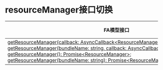 # resourceManager接口切换


  | FA模型接口 | Stage模型接口对应d.ts文件 | Stage模型对应字段 | 
| -------- | -------- | -------- |
| [getResourceManager(callback:&nbsp;AsyncCallback&lt;ResourceManager&gt;):&nbsp;void;](../reference/apis-localization-kit/js-apis-resource-manager.md#resourcemanagergetresourcemanager)<br/>[getResourceManager(bundleName:&nbsp;string,&nbsp;callback:&nbsp;AsyncCallback&lt;ResourceManager&gt;):&nbsp;void;](../reference/apis-localization-kit/js-apis-resource-manager.md#resourcemanagergetresourcemanager-1)<br/>[getResourceManager():&nbsp;Promise&lt;ResourceManager&gt;;](../reference/apis-localization-kit/js-apis-resource-manager.md#resourcemanagergetresourcemanager-2)<br/>[getResourceManager(bundleName:&nbsp;string):&nbsp;Promise&lt;ResourceManager&gt;;](../reference/apis-localization-kit/js-apis-resource-manager.md#resourcemanagergetresourcemanager-3) | application\Context.d.ts | [resourceManager:&nbsp;resmgr.ResourceManager;](../reference/apis-ability-kit/js-apis-inner-application-context.md#context-1) |
